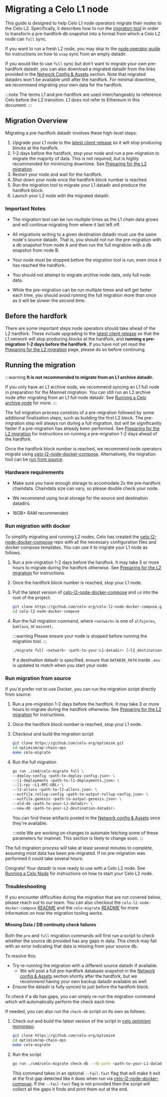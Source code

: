 # Migrating a Celo L1 node

This guide is designed to help Celo L1 node operators migrate their nodes to the Celo L2. Specifically, it describes how to run the [migration tool](https://github.com/celo-org/optimism/tree/celo-rebase-12/op-chain-ops/cmd/celo-migrate) in order to transform a pre-hardfork db snapshot into a format from which a Celo L2 node can `full` sync.

If you want to run a fresh L2 node, you may skip to the [node operator guide](run-node.md) for instructions on how to `snap` sync from an empty datadir.

If you would like to use `full` sync but don't want to migrate your own pre-hardfork datadir, you can also download a migrated datadir from the links provided in the [Network Config & Assets](run-node.md#network-config--assets) section. Note that migrated datadirs won't be available until after the hardfork. For minimal downtime, we recommend migrating your own data for the hardfork.

:::note
The terms L1 and pre-hardfork are used interchangeably to reference Celo before the L2 transition. L1 does not refer to Ethereum in this document.
:::

## Migration Overview

Migrating a pre-hardfork datadir involves these high-level steps:

1. Upgrade your L1 node to the [latest client release](run-node.md#network-config--assets) so it will stop producing blocks at the hardfork.
2. 1-2 days before the hardfork, stop your node and run a pre-migration to migrate the majority of data. This is not required, but is highly recommended for minimizing downtime. See [Preparing for the L2 migration](../notices/l2-migration.md).
3. Restart your node and wait for the hardfork.
4. Shut down your node once the hardfork block number is reached.
5. Run the migration tool to migrate your L1 datadir and produce the hardfork block.
6. Launch your L2 node with the migrated datadir.

### Important Notes

- The migration tool can be run multiple times as the L1 chain data grows and will continue migrating from where it last left off.

- All migrations writing to a given destination datadir must use the same node's source datadir. That is, you should not run the pre-migration with a db snapshot from node A and then run the full migration with a db snapshot from node B.

- Your node must be stopped before the migration tool is run, even once it has reached the hardfork.

- You should not attempt to migrate archive node data, only full node data.

- While the pre-migration can be run multiple times and will get faster each time, you should avoid running the full migration more than once as it will be slower the second time.

## Before the hardfork

There are some important steps node operators should take ahead of the L2 hardfork. These include upgrading to the [latest client release](run-node.md#network-config--assets) so that the L1 network will stop producing blocks at the hardfork, and __running a pre-migration 1-2 days before the hardfork__. If you have not yet read the [Preparing for the L2 migration](../notices/l2-migration.md) page, please do so before continuing.

## Running the migration

:::warning
__It is not recommended to migrate from an L1 archive datadir.__

If you only have an L1 archive node, we recommend syncing an L1 full node in preparation for the Mainnet migration. You can still run an L2 archive node after migrating from an L1 full node datadir. See [Running a Celo archive node](run-node.md#running-an-archive-node) for more.
:::

The full migration process constists of a pre-migration followed by some additional finalization steps, such as building the first L2 block. The pre-migration step will always run during a full migration, but will be significantly faster if a pre-migration has already been performed. See [Preparing for the L2 migration](../notices/l2-migration.md) for instructions on running a pre-migration 1-2 days ahead of the hardfork.

Once the hardfork block number is reached, we recommend node operators migrate using [celo-l2-node-docker-compose](https://github.com/celo-org/celo-l2-node-docker-compose). Alternatively, the migration tool can be [run from source](#run-migration-from-source).

### Hardware requirements

- Make sure you have enough storage to accomodate 2x the pre-hardfork chaindata. Chaindata size can vary, so please double check your node.

- We recommend using local storage for the source and destination datadirs.

- 16GB+ RAM recommended

### Run migration with docker

To simplify migrating and running L2 nodes, Celo has created the [celo-l2-node-docker-compose](https://github.com/celo-org/celo-l2-node-docker-compose) repo with all the necessary configuration files and docker compose templates. You can use it to migrate your L1 node as follows.

1. Run a pre-migration 1-2 days before the hardfork. It may take 3 or more hours to migrate during the hardfork otherwise. See [Preparing for the L2 migration](../notices/l2-migration.md) for instructions.

2. Once the hardfork block number is reached, stop your L1 node.

3. Pull the latest version of [celo-l2-node-docker-compose](https://github.com/celo-org/celo-l2-node-docker-compose) and `cd` into the root of the project.

    ```bash
    git clone https://github.com/celo-org/celo-l2-node-docker-compose.git
    cd celo-l2-node-docker-compose
    ```

4. Run the full migration command, where `<network>` is one of `alfajores`, `baklava`, or `mainnet`.

   :::warning
   Please ensure your node is stopped before running the migration tool.
   :::

   ```bash
   ./migrate full <network> <path-to-your-L1-datadir> [<l2_destination_datadir>]
   ```

   If a destination datadir is specified, ensure that `DATADIR_PATH` inside `.env` is updated to match when you start your node.

### Run migration from source

If you'd prefer not to use Docker, you can run the migration script directly from source:

1. Run a pre-migration 1-2 days before the hardfork. It may take 3 or more hours to migrate during the hardfork otherwise. See [Preparing for the L2 migration](../notices/l2-migration.md) for instructions.

2. Once the hardfork block number is reached, stop your L1 node.

3. Checkout and build the migration script

   ```bash
   git clone https://github.com/celo-org/optimism.git
   cd optimism/op-chain-ops
   make celo-migrate
   ```

4. Run the full migration

   ```bash
   go run ./cmd/celo-migrate full \
   --deploy-config <path-to-deploy-config.json> \
   --l1-deployments <path-to-l1-deployments.json> \
   --l1-rpc <L1-RPC-URL> \
   --l2-allocs <path-to-l2-allocs.json> \
   --outfile.rollup-config <path-to-output-rollup-config.json> \
   --outfile.genesis <path-to-output-genesis.json> \
   --old-db <path-to-your-L1-datadir> \
   --new-db <path-to-your-L2-destination-datadir>
   ```

   You can find these artifacts posted in the [Network config & Assets](./run-node.md#network-config--assets) once they're available.

   :::note
   We are working on changes to automate fetching some of these parameters for mainnet. This section is likely to change soon.
   :::

The full migration process will take at least several minutes to complete, assuming most data has been pre-migrated. If no pre-migration was performed it could take several hours.

Congrats! Your datadir is now ready to use with a Celo L2 node. See [Running a Celo Node](run-node.md) for instructions on how to start your Celo L2 node.

### Troubleshooting

If you encounter difficulties during the migration that are not covered below, please reach out to our team. You can also checkout the `celo-l2-node-docker-compose` [README](https://github.com/celo-org/celo-l2-node-docker-compose/blob/30ee2c4ec2dacaff10aaba52e59969053c652f05/README.md#L1) and the `celo-migrate` [README](https://github.com/celo-org/optimism/blob/celo-rebase-12/op-chain-ops/cmd/celo-migrate/README.md) for more information on how the migration tooling works.

#### Missing Data / DB continuity check failures

Both the `pre` and `full` migration commands will first run a script to check whether the source db provided has any gaps in data. This check may fail with an error indicating that data is missing from your source db.

To resolve this:

- Try re-running the migration with a different source datadir if available.
  - We will post a full pre-hardfork database snapshot in the [Network config & Assets](./run-node.md#network-config--assets) section shortly after the hardfork, but we recommend having your own backup datadir available as well.
- Ensure the datadir is fully synced to just before the hardfork block.

To check if a db has gaps, you can simply re-run the migration command which will automatically perform the check each time.

If needed, you can also run the `check-db` script on its own as follows.

1. Check out and build the latest version of the script in [celo optimism monorepo](https://github.com/celo-org/optimism).

   ```bash
   git clone https://github.com/celo-org/optimism
   cd optimism/op-chain-ops
   make celo-migrate
   ```

2. Run the script

   ```bash
   go run ./cmd/celo-migrate check-db --db-path <path-to-your-L1-datadir> [--fail-fast]
   ```

   This command takes in an optional `--fail-fast` flag that will make it exit at the first gap detected like it does when run via [celo-l2-node-docker-compose](https://github.com/celo-org/celo-l2-node-docker-compose). If the `--fail-fast` flag is not provided then the script will collect all the gaps it finds and print them out at the end.
